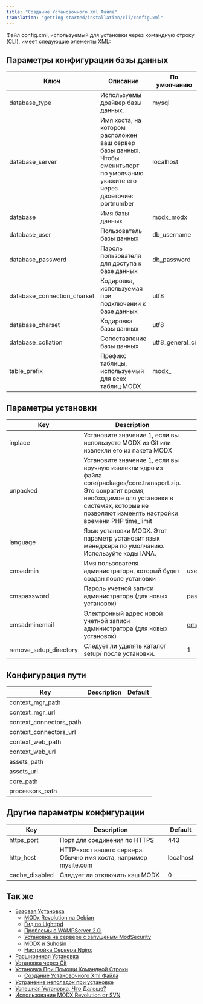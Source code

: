 ```yaml
---
title: "Создание Установочного Xml Файла"
translation: "getting-started/installation/cli/config.xml"
---
```


Файл config.xml, используемый для установки через командную строку (CLI), имеет следующие элементы XML:

## Параметры конфигурации базы данных

| Ключ                          | Описание                                                                                                                        | По умолчанию      |
| ----------------------------- | ------------------------------------------------------------------------------------------------------------------------------- | ----------------- |
| database\_type                | Используемы драйвер базы данных.                                                                                                | mysql             |
| database\_server              | Имя хоста, на котором расположен ваш сервер базы данных. Чтобы сменитьпорт по умолчанию укажите его через двоеточие: portnumber | localhost         |
| database                      | Имя базы данных                                                                                                                 | modx\_modx        |
| database\_user                | Пользователь базы данных                                                                                                        | db\_username      |
| database\_password            | Пароль пользователя для доступа к базе данных                                                                                   | db\_password      |
| database\_connection\_charset | Кодировка, используемая при подключении к базе данных                                                                           | utf8              |
| database\_charset             | Кодировка базы данных                                                                                                           | utf8              |
| database\_collation           | Сопоставление базы данных                                                                                                       | utf8\_general\_ci |
| table\_prefix                 | Префикс таблицы, используемый для всех таблиц MODX                                                                              | modx\_            |

## Параметры установки

| Key                      | Description                                                                                                                                                                                                               | Default           |
| ------------------------ | ------------------------------------------------------------------------------------------------------------------------------------------------------------------------------------------------------------------------- | ----------------- |
| inplace                  | Установите значение 1, если вы используете MODX из Git или извлекли его из пакета MODX                                                                                                                                    |
| unpacked                 | Установите значение 1, если вы вручную извлекли ядро из файла core/packages/core.transport.zip. Это сократит время, необходимое для установки в системах, которые не позволяют изменять настройки времени PHP time\_limit |
| language                 | Язык установки MODX. Этот параметр установит язык менеджера по умолчанию. Используйте коды IANA.                                                                                                                          |
| cmsadmin                 | Имя пользователя администратора, который будет создан после установки                                                                                                                                                     | username          |
| cmspassword              | Пароль учетной записи администратора (для новых установок)                                                                                                                                                                | password          |
| cmsadminemail            | Электронный адрес новой учетной записи администратора (для новых установок)                                                                                                                                               | email@address.com |
| remove\_setup\_directory | Следует ли удалять каталог setup/ после установки.                                                                                                                                                                        | 1                 |

## Конфигурация пути

| Key                       | Description | Default |
| ------------------------- | ----------- | ------- |
| context\_mgr\_path        |             |         |
| context\_mgr\_url         |             |         |
| context\_connectors\_path |             |         |
| context\_connectors\_url  |             |         |
| context\_web\_path        |             |         |
| context\_web\_url         |             |         |
| assets\_path              |             |         |
| assets\_url               |             |         |
| core\_path                |             |         |
| processors\_path          |             |         |

## Другие параметры конфигурации

| Key             | Description                                                     | Default   |
| --------------- | --------------------------------------------------------------- | --------- |
| https\_port     | Порт для соединения по HTTPS                                    | 443       |
| http\_host      | HTTP-хост вашего сервера. Обычно имя хоста, например mysite.com | localhost |
| cache\_disabled | Следует ли отключить кэш MODX                                   | 0         |

## Так же

- [Базовая Установка](getting-started/installation/standard)
  - [MODx Revolution на Debian](_legacy/getting-started/modx-revolution-on-debian)
  - [Гид по Lighttpd](getting-started/friendly-urls/lighttpd)
  - [Проблемы с WAMPServer 2.0i](_legacy/getting-started/problems-with-wampserver-2.0i)
  - [Установка на сервере с запущеным ModSecurity](getting-started/installation/troubleshooting/modsecurity)
  - [MODX и Suhosin](_legacy/getting-started/modx-and-suhosin)
  - [Настройка Сервера Nginx](getting-started/friendly-urls/nginx)
- [Расширенная Установка](getting-started/installation/advanced)
- [Установка через Git](getting-started/installation/git)
- [Установка При Помощи Командной Строки](getting-started/installation/cli)
  - [Создание Установочного Xml Файла](getting-started/installation/cli/config.xml)
- [Устранение неполадок при установке](getting-started/installation/troubleshooting)
- [Успешная Установка, Что Дальше?](getting-started/getting-started)
- [Использование MODX Revolution от SVN](_legacy/getting-started/using-modx-revolution-from-svn)
